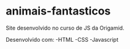 # animais-fantasticos
Site desenvolvido no curso de JS da Origamid.

Desenvolvido com: 
  -HTML
  -CSS
  -Javascript
